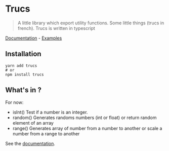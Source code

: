 # Trucs

> A little library which export utility functions. Some little things (trucs in french).
> Trucs is written in typescript

[Documentation](documentation) - [Examples](../master/examples/index.ts)

## Installation

```shell
yarn add trucs
# or
npm install trucs
```

## What's in ?

For now:

- isInt() Test if a number is an integer.
- random() Generates randoms numbers (int or float) or return random element of an array
- range() Generates array of number from a number to another or scale a number from a range to another

See the [documentation](documentation).

[documentation]: https://voxylu.xyz/trucs/
